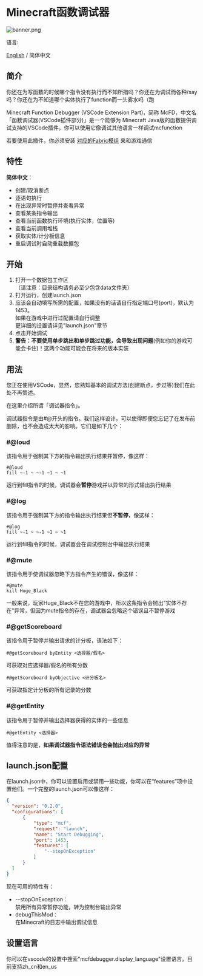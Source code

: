 # Minecraft函数调试器

![banner.png](https://i.loli.net/2021/02/17/3lkRqAjT5hNGorJ.png)

语言:

[English](https://github.com/hugeBlack/McfDebugger_Extension/blob/master/README.md) / 简体中文

## 简介

你还在为写函数的时候哪个指令没有执行而不知所措吗？你还在为调试而各种/say吗？你还在为不知道哪个实体执行了function而一头雾水吗（跑

Minecraft Function Debugger (VSCode Extension Part)，简称 McFD，中文名「函数调试器(VSCode插件部分)」是一个能够为 Minecraft Java版的函数提供调试支持的VSCode插件，你可以使用它像调试其他语言一样调试mcfunction

若要使用此插件，你必须安装 [对应的Fabric模组](https://github.com/hugeBlack/McfDebugger_Mod/releases) 来和游戏通信

## 特性

**简体中文**：

* 创建/取消断点
* 逐语句执行
* 在出现异常时暂停并查看异常
* 查看某条指令输出
* 查看当前函数执行环境(执行实体，位置等)
* 查看当前调用堆栈
* 获取实体/计分板信息
* 重启调试时自动重载数据包

## 开始

1. 打开一个数据包工作区  
   （请注意：目录结构请务必至少包含data文件夹）
2. 打开运行，创建launch.json
3. 应该会自动填写所需的配置，如果没有的话请自行指定端口号(port)，默认为1453。  
   如果在游戏中进行过配置请自行调整  
   更详细的设置请详见"launch.json"章节
4. 点击开始调试
5. **警告：不要使用单步跳出和单步跳过功能，会导致出现问题**(例如你的游戏可能会卡住)！这两个功能可能会在将来的版本实装

## 用法

您正在使用VSCode，显然，您熟知基本的调试方法(创建断点，步过等)我们在此处不再赘述。

在这里介绍所谓「调试器指令」。

调试器指令是由#@开头的指令。我们这样设计，可以使得即便您忘记了在发布前删除，也不会造成太大的影响。它们是如下几个：

### #@loud
  
  该指令用于强制其下方的指令输出执行结果并暂停，像这样：

  ```mcfunction
  #@loud
  fill ~-1 ~ ~-1 ~1 ~ ~1
  ```

  运行到fill指令的时候，调试器会**暂停**游戏并以异常的形式输出执行结果

### #@log

  该指令用于强制其下方的指令输出执行结果但**不暂停**，像这样：

  ```mcfunction
  #@log
  fill ~-1 ~ ~-1 ~1 ~ ~1
  ```

  运行到fill指令的时候，调试器会在调试控制台中输出执行结果

### #@mute

  该指令用于使调试器忽略下方指令产生的错误，像这样：

  ```mcfunction
  #@mute
  kill Huge_Black
  ```

  一般来说，玩家Huge_Black不在您的游戏中，所以这条指令会抛出"实体不存在"异常，但因为mute指令的存在，调试器会忽略这个错误且不暂停游戏

### #@getScoreboard

  该指令用于暂停并输出请求的计分板，语法如下：

  ```mcfunction
  #@getScoreboard byEntity <选择器/假名>
  ```

  可获取对应选择器/假名的所有分数

  ```mcfunction
  #@getScoreboard byObjective <计分板名>
  ```

  可获取指定计分板的所有记录的分数

### #@getEntity

  该指令用于暂停并输出选择器获得的实体的一些信息

  ```mcfunction
  #@getEntity <选择器>
  ```

值得注意的是，**如果调试器指令语法错误也会抛出对应的异常**  

## launch.json配置

在launch.json中，你可以设置启用或禁用一些功能，你可以在“features”项中设置他们。一个完整的launch.json可以像这样：

```json  
{
  "version": "0.2.0",
  "configurations": [
      {
          "type": "mcf",
          "request": "launch",
          "name": "Start Debugging",
          "port": 1453,
          "features": [
              "--stopOnException"
          ]
      }
  ]
}
```

现在可用的特性有：  

* --stopOnException：  
  禁用所有异常暂停功能，转为控制台输出异常
* debugThisMod：  
  在Minecraft的日志中输出调试信息

## 设置语言

你可以在vscode的设置中搜索"mcfdebugger.display_language"设置语言。目前支持zh_cn和en_us
